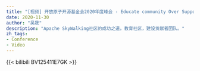 ```yaml
---
title: "[视频] 开放原子开源基金会2020年度峰会 - Educate community Over Support community"
date: 2020-11-30
author: "吴晟"
description: "Apache SkyWalking社区的成功之道。教育社区，建设贡献者团队。"
zh_tags:
- Conference
- Video
---
```



{{< bilibili BV125411E7GK >}}
